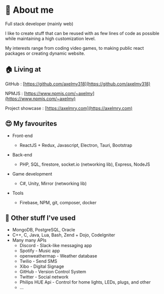 # 👋 About me 
Full stack developer (mainly web)

I like to create stuff that can be reused with as few lines of code as possible while maintaining a high customization level.

My interests range from coding video games, to making public react packages or creating dynamic website.

## 🏠 Living at 
GitHub : [https://github.com/axelmy318](https://github.com/axelmy318)

NPMJS : [https://www.npmjs.com/~axelmy](https://www.npmjs.com/~axelmy)

Project showcase : [https://axelmry.com](https://axelmry.com)

## 😍 My favourites 
 - Front-end
   - ReactJS + Redux, Javascript, Electron, Tauri, Bootstrap
 
 - Back-end
   - PHP, SQL, firestore, socket.io (networking lib), Express, NodeJS
          
 - Game development
   - C#, Unity, Mirror (networking lib)
          
 - Tools
   - Firebase, NPM, git, composer, docker
        

## 👀 Other stuff I've used 
 - MongoDB, PostgreSQL, Oracle
 - C++, C, Java, Lua, Bash, Zend + Dojo, CodeIgniter
 - Many many APIs 
   - Discord - Slack-like messaging app
   - Spotify - Music app
   - openweathermap - Weather database
   - Twilio - Send SMS
   - Xibo - Digital Signage
   - GitHub - Version Control System
   - Twitter - Social network
   - Philips HUE Api - Control for home lights, LEDs, plugs, and other
   - ...
